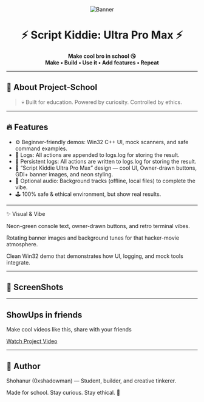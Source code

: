 <!-- BANNER -->
<p align="center">
  <img src="assets_github/banner.gif" alt="Banner">
</p>


<h1 align="center">⚡ Script Kiddie: Ultra Pro Max ⚡</h1>
<p align="center">
  <b>Make cool bro in school 😘<br>
  Make • Build • Use it • Add features • Repeat</b>
</p>

---

## 🧩 About Project-School



> 💀 Built for education. Powered by curiosity. Controlled by ethics.

---

## 🔥 Features
- ⚙️ Beginner-friendly demos: Win32 C++ UI, mock scanners, and safe command examples.
- 🎯 Logs: All actions are appended to logs.log for storing the result.
- 📜 Persistent logs: All actions are written to logs.log for storing the result.
- 🚀 “Script Kiddie Ultra Pro Max” design — cool UI, Owner-drawn buttons, GDI+ banner images, and neon styling.
- 🎵 Optional audio: Background tracks (offline, local files) to complete the vibe.  
- 🕹️ 100% safe & ethical environment, but show real results.

---
✨ Visual & Vibe

Neon-green console text, owner-drawn buttons, and retro terminal vibes.

Rotating banner images and background tunes for that hacker-movie atmosphere.

Clean Win32 demo that demonstrates how UI, logging, and mock tools integrate.

---
## 📸 ScreenShots

---
## ShowUps in friends 
Make cool videos like this, share with your friends

<a href="assets_github/project.mp4">Watch Project Video</a>


---
## 👋 Author

Shohanur (0xshadowman) — Student, builder, and creative tinkerer.

Made for school. Stay curious. Stay ethical. 🚀
